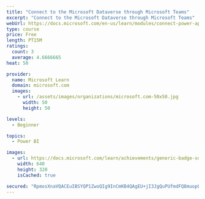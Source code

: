```yaml
---
title: "Connect to the Microsoft Dataverse through Microsoft Teams"
excerpt: "Connect to the Microsoft Dataverse through Microsoft Teams"
webUrl: https://docs.microsoft.com/en-us/learn/modules/connect-power-apps-automate-virtual-agent-bi-with-common-data-service/
type: course
price: Free
length: PT15M
ratings:
  count: 3
  average: 4.6666665
heat: 50

provider:
  name: Microsoft Learn
  domain: microsoft.com
  images:
    - url: /assets/images/organizations/microsoft.com-50x50.jpg
      width: 50
      height: 50

levels:
  - Beginner

topics:
  - Power BI

images:
  - url: https://docs.microsoft.com/learn/achievements/generic-badge-social.png
    width: 640
    height: 320
    isCached: true

secured: "RpmosXnaVQACEuIBSYQP1ZwoQIg9InCmKB4QAgEU+jI3JgQuPUfmdFQ8muopLQpEcQgIXxuBiEdQ5zoYh83ZsAw+eaBrWNtgwt8CPTHOI8XWxerDNtSyQt8Y2gpvvtN9gb6UxLZanKjV6ZdMOGYUU62PAEiy5dfxdLVi3snT9ixVmh9seEUXVwddly+YPfbx73K5x58f/EIBUP++dkAxBkGufFNpJjEzTcME2VH62mT1t+iXFJp5vsxetTmO2nVPdlYTQG033wWNzDo6dCvbxp5hr7pUk1wCVoviTq45x2mQo05UK49JKqDc8FahQWW7XdfnyNyiH++cdS5gF+FkSPr4NFnZNjIdRYovQrO+bKAUdE4hNLY8JLr4mdh0Aa87PpDRGpFU7S7ZdX09QAwFDJjZa48hoWIj0SiVa6fwIHs=;mZd1UEho4mumt2qBlkXLVw=="
---
```


